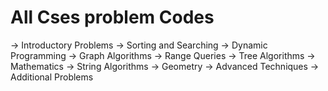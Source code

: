 # All Cses problem Codes
-> Introductory Problems
-> Sorting and Searching
-> Dynamic Programming
-> Graph Algorithms
-> Range Queries
-> Tree Algorithms
-> Mathematics
-> String Algorithms
-> Geometry
-> Advanced Techniques
-> Additional Problems
